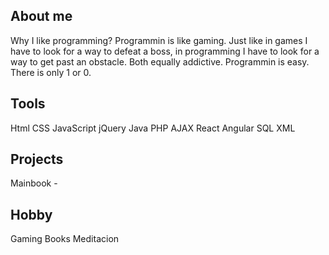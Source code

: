 ## About me
Why I like programming? Programmin is like gaming. Just like in games I have to look for a way to defeat a boss, in programming I have to look for a way to get past an obstacle. Both equally addictive.
Programmin is easy. There is only 1 or 0. 
## Tools
Html
CSS
JavaScript
jQuery
Java
PHP
AJAX
React
Angular
SQL
XML
## Projects
Mainbook - 
## Hobby
Gaming
Books
Meditacion
